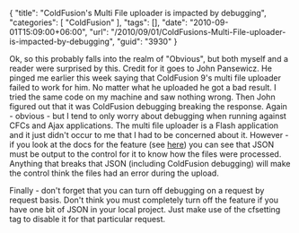 {
	"title": "ColdFusion's Multi File uploader is impacted by debugging",
	"categories": [
		"ColdFusion"
	],
	"tags": [],
	"date": "2010-09-01T15:09:00+06:00",
	"url": "/2010/09/01/ColdFusions-Multi-File-uploader-is-impacted-by-debugging",
	"guid": "3930"
}

Ok, so this probably falls into the realm of "Obvious", but both myself and a reader were surprised by this. Credit for it goes to John Pansewicz. He pinged me earlier this week saying that ColdFusion 9's multi file uploader failed to work for him. No matter what he uploaded he got a bad result. I tried the same code on my machine and saw nothing wrong. Then John figured out that it was ColdFusion debugging breaking the response. Again - obvious - but I tend to only worry about debugging when running against CFCs and Ajax applications. The multi file uploader is a Flash application and it just didn't occur to me that I had to be concerned about it. However - if you look at the docs for the feature (see <a href="http://help.adobe.com/en_US/ColdFusion/9.0/Developing/WSc3ff6d0ea77859461172e0811cbec22c24-7a01.html#WSe9cbe5cf462523a0fe521c212308a43ca3-7fff">here</a>) you can see that JSON must be output to the control for it to know how the files were processed. Anything that breaks that JSON (including ColdFusion debugging) will make the control think the files had an error during the upload.

Finally - don't forget that you can turn off debugging on a request by request basis. Don't think you must completely turn off the feature if you have one bit of JSON in your local project. Just make use of the cfsetting tag to disable it for that particular request.